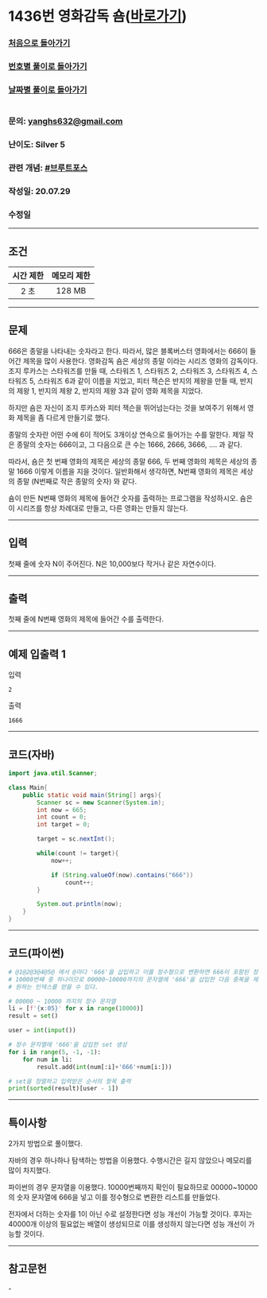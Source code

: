 # 1436번 영화감독 숌([바로가기](https://www.acmicpc.net/problem/1436))

### [처음으로 돌아가기](/README.md)
### [번호별 풀이로 돌아가기](README.md)
### [날짜별 풀이로 돌아가기](/Sort%20by%20date.md)
#
### 문의: yanghs632@gmail.com
### 난이도: Silver 5
### 관련 개념: [#브루트포스](https://www.acmicpc.net/problemset?sort=ac_desc&algo=125)
### 작성일: 20.07.29
### 수정일

---
## 조건
시간 제한|메모리 제한
:---:|:---:
2 초|128 MB

---
## 문제
666은 종말을 나타내는 숫자라고 한다. 따라서, 많은 블록버스터 영화에서는 666이 들어간 제목을 많이 사용한다. 영화감독 숌은 세상의 종말 이라는 시리즈 영화의 감독이다. 조지 루카스는 스타워즈를 만들 때, 스타워즈 1, 스타워즈 2, 스타워즈 3, 스타워즈 4, 스타워즈 5, 스타워즈 6과 같이 이름을 지었고, 피터 잭슨은 반지의 제왕을 만들 때, 반지의 제왕 1, 반지의 제왕 2, 반지의 제왕 3과 같이 영화 제목을 지었다.

하지만 숌은 자신이 조지 루카스와 피터 잭슨을 뛰어넘는다는 것을 보여주기 위해서 영화 제목을 좀 다르게 만들기로 했다.

종말의 숫자란 어떤 수에 6이 적어도 3개이상 연속으로 들어가는 수를 말한다. 제일 작은 종말의 숫자는 666이고, 그 다음으로 큰 수는 1666, 2666, 3666, .... 과 같다.

따라서, 숌은 첫 번째 영화의 제목은 세상의 종말 666, 두 번째 영화의 제목은 세상의 종말 1666 이렇게 이름을 지을 것이다. 일반화해서 생각하면, N번째 영화의 제목은 세상의 종말 (N번째로 작은 종말의 숫자) 와 같다.

숌이 만든 N번째 영화의 제목에 들어간 숫자를 출력하는 프로그램을 작성하시오. 숌은 이 시리즈를 항상 차례대로 만들고, 다른 영화는 만들지 않는다.

---
## 입력
첫째 줄에 숫자 N이 주어진다. N은 10,000보다 작거나 같은 자연수이다.

---
## 출력
첫째 줄에 N번째 영화의 제목에 들어간 수를 출력한다.

---
## 예제 입출력 1
입력
```
2
```

출력
```
1666
```

---
## 코드(자바)
```java
import java.util.Scanner;

class Main{
    public static void main(String[] args){
        Scanner sc = new Scanner(System.in);
        int now = 665;
        int count = 0;
        int target = 0;

        target = sc.nextInt();

        while(count != target){
            now++;

            if (String.valueOf(now).contains("666"))
                count++;
        }

        System.out.println(now);
    }
}
```

---
## 코드(파이썬)
```python
# @1@2@3@4@5@ 에서 @마다 '666'을 삽입하고 이를 정수형으로 변환하면 666이 포함된 정수가 나온다.
# 10000번째 중 하나이므로 00000~10000까지의 문자열에 '666'을 삽입한 다음 중복을 제거한다면
# 원하는 인덱스를 얻을 수 있다.

# 00000 ~ 10000 까지의 정수 문자열
li = [f'{x:05}' for x in range(10000)]
result = set()

user = int(input())

# 정수 문자열에 '666'을 삽입한 set 생성
for i in range(5, -1, -1):
    for num in li:
        result.add(int(num[:i]+'666'+num[i:]))

# set을 정렬하고 입력받은 순서의 항목 출력
print(sorted(result)[user - 1])
```

---
## 특이사항
2가지 방법으로 풀이했다.

자바의 경우 하나하나 탐색하는 방법을 이용했다. 수행시간은 길지 않았으나 메모리를 많이 차지했다.

파이썬의 경우 문자열을 이용했다. 10000번째까지 확인이 필요하므로 00000~10000의 숫자 문자열에 666을 넣고 이를 정수형으로 변환한 리스트를 만들었다.

전자에서 더하는 숫자를 1이 아닌 수로 설정한다면 성능 개선이 가능할 것이다. 후자는 40000개 이상의 필요없는 배열이 생성되므로 이를 생성하지 않는다면 성능 개선이 가능할 것이다.

---
## 참고문헌
\-